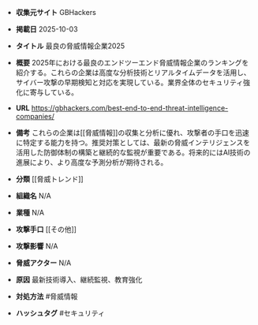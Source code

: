 - **収集元サイト**
GBHackers

- **掲載日**
2025-10-03

- **タイトル**
最良の脅威情報企業2025

- **概要**
2025年における最良のエンドツーエンド脅威情報企業のランキングを紹介する。これらの企業は高度な分析技術とリアルタイムデータを活用し、サイバー攻撃の早期検知と対応を実現している。業界全体のセキュリティ強化に寄与している。

- **URL**
https://gbhackers.com/best-end-to-end-threat-intelligence-companies/

- **備考**
これらの企業は[[脅威情報]]の収集と分析に優れ、攻撃者の手口を迅速に特定する能力を持つ。推奨対策としては、最新の脅威インテリジェンスを活用した防御体制の構築と継続的な監視が重要である。将来的にはAI技術の進展により、より高度な予測分析が期待される。

- **分類**
[[脅威トレンド]]

- **組織名**
N/A

- **業種**
N/A

- **攻撃手口**
[[その他]]

- **攻撃影響**
N/A

- **脅威アクター**
N/A

- **原因**
最新技術導入、継続監視、教育強化

- **対処方法**
#脅威情報

- **ハッシュタグ**
#セキュリティ
